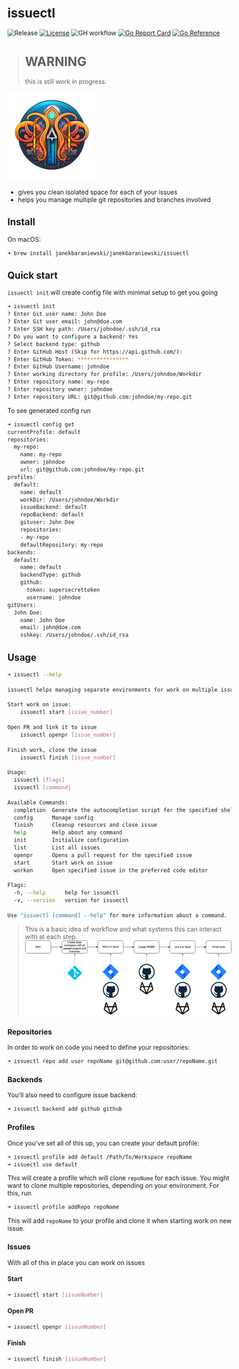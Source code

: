 # issuectl

![Release](https://badgen.net/github/release/janekbaraniewski/issuectl)
[![License](https://img.shields.io/github/license/janekbaraniewski/issuectl.svg)](LICENSE)
![GH workflow](https://github.com/janekbaraniewski/issuectl/actions/workflows/test.yml/badge.svg)
[![Go Report Card](https://goreportcard.com/badge/github.com/janekbaraniewski/issuectl)](https://goreportcard.com/report/github.com/janekbaraniewski/issuectl)
[![Go Reference](https://pkg.go.dev/badge/github.com/janekbaraniewski/issuectl.svg)](https://pkg.go.dev/github.com/janekbaraniewski/issuectl)

> # WARNING
> this is still work in progress.

<img src="logo.png" alt="logo" width="200" />

- gives you clean isolated space for each of your issues
- helps you manage multiple git repositories and branches involved

## Install

On macOS:

```bash
➜ brew install janekbaraniewski/janekbaraniewski/issuectl
```

## Quick start

`issuectl init` will create config file with minimal setup to get you going

```bash
➜ issuectl init
? Enter Git user name: John Doe
? Enter Git user email: john@doe.com
? Enter SSH key path: /Users/johndoe/.ssh/id_rsa
? Do you want to configure a backend? Yes
? Select backend type: github
? Enter GitHub Host (Skip for https://api.github.com/):
? Enter GitHub Token: ****************
? Enter GitHub Username: johndoe
? Enter working directory for profile: /Users/johndoe/Workdir
? Enter repository name: my-repo
? Enter repository owner: johndoe
? Enter repository URL: git@github.com:johndoe/my-repo.git
```

To see generated config run

```bash
➜ issuectl config get
currentProfile: default
repositories:
  my-repo:
    name: my-repo
    owner: johndoe
    url: git@github.com:johndoe/my-repo.git
profiles:
  default:
    name: default
    workDir: /Users/johndoe/Workdir
    issueBackend: default
    repoBackend: default
    gituser: John Doe
    repositories:
    - my-repo
    defaultRepository: my-repo
backends:
  default:
    name: default
    backendType: github
    github:
      token: supersecrettoken
      username: johndoe
gitUsers:
  John Doe:
    name: John Doe
    email: john@doe.com
    sshkey: /Users/johndoe/.ssh/id_rsa
```

## Usage

```bash
➜ issuectl --help

issuectl helps managing separate environments for work on multiple issues.

Start work on issue:
	issuectl start [issue_number]

Open PR and link it to issue
	issuectl openpr [issue_number]

Finish work, close the issue
	issuectl finish [issue_number]

Usage:
  issuectl [flags]
  issuectl [command]

Available Commands:
  completion  Generate the autocompletion script for the specified shell
  config      Manage config
  finish      Cleanup resources and close issue
  help        Help about any command
  init        Initialize configuration
  list        List all issues
  openpr      Opens a pull request for the specified issue
  start       Start work on issue
  workon      Open specified issue in the preferred code editor

Flags:
  -h, --help      help for issuectl
  -v, --version   version for issuectl

Use "issuectl [command] --help" for more information about a command.
```

> This is a basic idea of workflow and what systems this can interact with at each step.
![diagram](diagram.png)

### Repositories

In order to work on code you need to define your repositories:

```bash
➜ issuectl repo add user repoName git@github.com:user/repoName.git
```

### Backends

You'll also need to configure issue backend:

```bash
➜ issuectl backend add github github
```

### Profiles

Once you've set all of this up, you can create your default profile:

```bash
➜ issuectl profile add default /Path/To/Workspace repoName
➜ issuectl use default
```

This will create a profile which will clone `repoName` for each issue. You might want to clone multiple repositories, depending on your environment. For this, run

```bash
➜ issuectl profile addRepo repoName
```

This will add `repoName` to your profile and clone it when starting work on new issue.

### Issues

With all of this in place you can work on issues

#### Start

```bash
➜ issuectl start [issueNumber]
```

#### Open PR

```bash
➜ issuectl openpr [issueNumber]
```

#### Finish

```bash
➜ issuectl finish [issueNumber]
```
